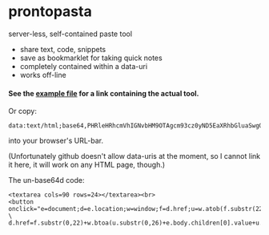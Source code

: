 prontopasta
===========

server-less, self-contained paste tool

* share text, code, snippets
* save as bookmarklet for taking quick notes
* completely contained within a data-uri
* works off-line

#### See the [example file](example.html) for a link containing the actual tool.

Or copy:

    data:text/html;base64,PHRleHRhcmVhIGNvbHM9OTAgcm93cz0yND5EaXRhbGluaSwgQ2FwcGVsbGluaQpUd2lybCBteSBmb3JrIGluIHRoZSBGZXR0dWNpbmkKSGVyZSBjb21lcyBtYW1hIHdpdGggdGhlIGxhc2FnbmEKRXZlcnlib2R5IE1hbmdpYSwgTWFuZ2lhITwvdGV4dGFyZWE+PGJyPjxidXR0b24gb25jbGljaz0iZT1kb2N1bWVudDtkPWUubG9jYXRpb247dz13aW5kb3c7Zj1kLmhyZWY7dT13LmF0b2IoZi5zdWJzdHIoMjIpKTtkLmhyZWY9Zi5zdWJzdHIoMCwyMikrdy5idG9hKHUuc3Vic3RyKDAsMjYpK2UuYm9keS5jaGlsZHJlblswXS52YWx1ZSt1LnN1YnN0cigtMTk4KSkiPmxpbms8L2J1dHRvbj4NCg==

into your browser's URL-bar.

(Unfortunately github doesn't allow data-uris at the moment, so I cannot link it here, it will work on any HTML page, though.)

The un-base64d code:

    <textarea cols=90 rows=24></textarea><br>
    <button onclick="e=document;d=e.location;w=window;f=d.href;u=w.atob(f.substr(22)); \
    d.href=f.substr(0,22)+w.btoa(u.substr(0,26)+e.body.children[0].value+u.substr(-198))">link</button>
